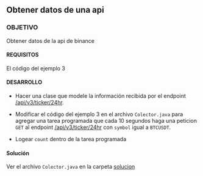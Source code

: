 ## Obtener datos de una api

### OBJETIVO 

Obtener datos de la api de binance

#### REQUISITOS 

El código del ejemplo 3

#### DESARROLLO

- Hacer una clase que modele la información recibida por el endpoint [/api/v3/ticker/24hr](https://github.com/binance-exchange/binance-official-api-docs/blob/master/rest-api.md#24hr-ticker-price-change-statistics).

- Modificar el código del ejemplo 3 en el archivo `Colector.java` para agregar una tarea programada que cada 10 segundos haga una peticion `GET` al endpoint [/api/v3/ticker/24hr](https://github.com/binance-exchange/binance-official-api-docs/blob/master/rest-api.md#24hr-ticker-price-change-statistics) con `symbol` igual a `BTCUSDT`.

- Logear `count` dentro de la tarea programada

#### Solución

Ver el archivo `Colector.java` en la carpeta [solucion](solucion)

